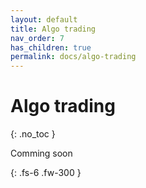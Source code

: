 ```yaml
---
layout: default
title: Algo trading
nav_order: 7
has_children: true
permalink: docs/algo-trading
---
```


# Algo trading
{: .no_toc }

Comming soon

{: .fs-6 .fw-300 }